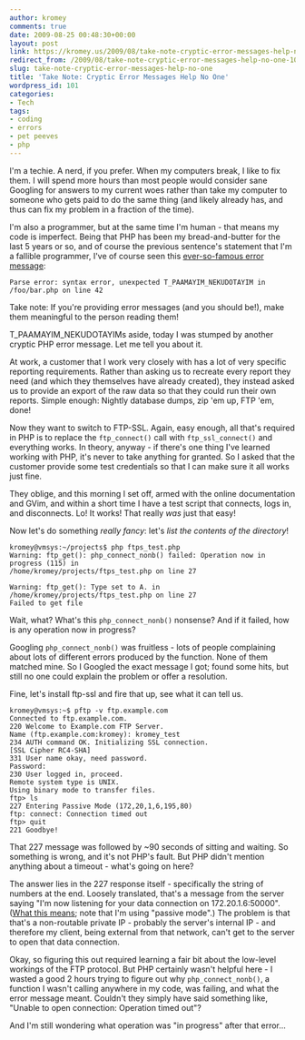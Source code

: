 ```yaml
---
author: kromey
comments: true
date: 2009-08-25 00:48:30+00:00
layout: post
link: https://kromey.us/2009/08/take-note-cryptic-error-messages-help-no-one-101.html
redirect_from: /2009/08/take-note-cryptic-error-messages-help-no-one-101.html
slug: take-note-cryptic-error-messages-help-no-one
title: 'Take Note: Cryptic Error Messages Help No One'
wordpress_id: 101
categories:
- Tech
tags:
- coding
- errors
- pet peeves
- php
---
```


I'm a techie. A nerd, if you prefer. When my computers break, I like to fix them. I will spend more hours than most people would consider sane Googling for answers to my current woes rather than take my computer to someone who gets paid to do the same thing (and likely already has, and thus can fix my problem in a fraction of the time).

I'm also a programmer, but at the same time I'm human - that means my code is imperfect. Being that PHP has been my bread-and-butter for the last 5 years or so, and of course the previous sentence's statement that I'm a fallible programmer, I've of course seen this [ever-so-famous error message](http://www.google.com/search?q=T_PAAMAYIM_NEKUDOTAYIM):

    
    Parse error: syntax error, unexpected T_PAAMAYIM_NEKUDOTAYIM in /foo/bar.php on line 42


Take note: If you're providing error messages (and you should be!), make them meaningful to the person reading them!

T_PAAMAYIM_NEKUDOTAYIMs aside, today I was stumped by another cryptic PHP error message. Let me tell you about it.

At work, a customer that I work very closely with has a lot of very specific reporting requirements. Rather than asking us to recreate every report they need (and which they themselves have already created), they instead asked us to provide an export of the raw data so that they could run their own reports. Simple enough: Nightly database dumps, zip 'em up, FTP 'em, done!

Now they want to switch to FTP-SSL. Again, easy enough, all that's required in PHP is to replace the `ftp_connect()` call with `ftp_ssl_connect()` and everything works. In theory, anyway - if there's one thing I've learned working with PHP, it's never to take anything for granted. So I asked that the customer provide some test credentials so that I can make sure it all works just fine.

They oblige, and this morning I set off, armed with the online documentation and GVim, and within a short time I have a test script that connects, logs in, and disconnects. Lo! It works! That really _was_ just that easy!

Now let's do something _really fancy_: let's _list the contents of the directory_!


    
    kromey@vmsys:~/projects$ php ftps_test.php 
    Warning: ftp_get(): php_connect_nonb() failed: Operation now in progress (115) in
    /home/kromey/projects/ftps_test.php on line 27
    
    Warning: ftp_get(): Type set to A. in /home/kromey/projects/ftps_test.php on line 27
    Failed to get file



Wait, what? What's this `php_connect_nonb()` nonsense? And if it failed, how is any operation now in progress?

Googling `php_connect_nonb()` was fruitless - lots of people complaining about lots of different errors produced by the function. None of them matched mine. So I Googled the exact message I got; found some hits, but still no one could explain the problem or offer a resolution.

Fine, let's install ftp-ssl and fire that up, see what it can tell us.


    
    kromey@vmsys:~$ pftp -v ftp.example.com
    Connected to ftp.example.com.
    220 Welcome to Example.com FTP Server.
    Name (ftp.example.com:kromey): kromey_test
    234 AUTH command OK. Initializing SSL connection.
    [SSL Cipher RC4-SHA]
    331 User name okay, need password.
    Password:
    230 User logged in, proceed.
    Remote system type is UNIX.
    Using binary mode to transfer files.
    ftp> ls
    227 Entering Passive Mode (172,20,1,6,195,80)
    ftp: connect: Connection timed out
    ftp> quit
    221 Goodbye!



That 227 message was followed by ~90 seconds of sitting and waiting. So something is wrong, and it's not PHP's fault. But PHP didn't mention anything about a timeout - what's going on here?

The answer lies in the 227 response itself - specifically the string of numbers at the end. Loosely translated, that's a message from the server saying "I'm now listening for your data connection on 172.20.1.6:50000". ([What this means](http://en.wikipedia.org/wiki/Ftp#Connection_methods); note that I'm using "passive mode".) The problem is that that's a non-routable private IP - probably the server's internal IP - and therefore my client, being external from that network, can't get to the server to open that data connection.

Okay, so figuring this out required learning a fair bit about the low-level workings of the FTP protocol. But PHP certainly wasn't helpful here - I wasted a good 2 hours trying to figure out why `php_connect_nonb()`, a function I wasn't calling anywhere in my code, was failing, and what the error message meant. Couldn't they simply have said something like, "Unable to open connection: Operation timed out"?

And I'm still wondering what operation was "in progress" after that error...
